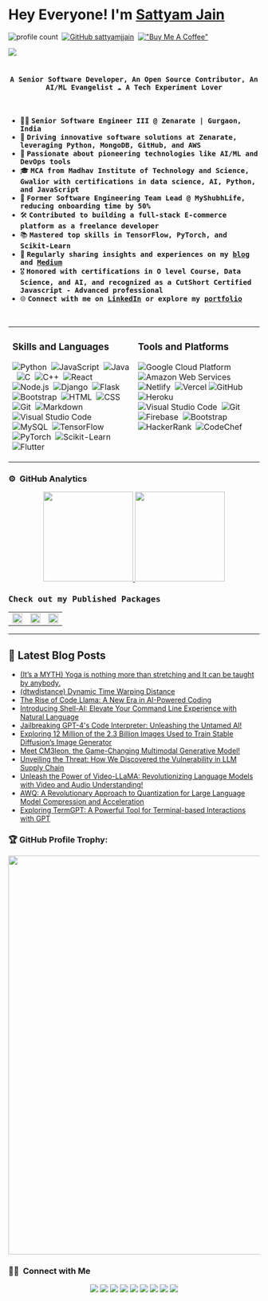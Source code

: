 # Hey Everyone! I'm [Sattyam Jain](https://github.com/sattyamjjain)

![profile count](https://komarev.com/ghpvc/?username=sattyamjjain&color=red)&nbsp;
[![GitHub sattyamjjain](https://img.shields.io/github/followers/sattyamjjain?label=follow&style=social)](https://github.com/sattyamjjain)&nbsp;
[!["Buy Me A Coffee"](https://www.buymeacoffee.com/assets/img/custom_images/orange_img.png)](https://www.buymeacoffee.com/sattyamjaiv)

![](https://github.com/amandewatnitrr/amandewatnitrr/blob/main/header_.png)

# <p align="center"><h4 align="center"><samp> A Senior Software Developer, An Open Source Contributor, An AI/ML Evangelist  ☁ A Tech Experiment Lover </samp></h4></p>

<div>
<br>

- 👨‍💻 <samp><b>Senior Software Engineer III @ Zenarate | Gurgaon, India</b>
- 🚀 <samp><b>Driving innovative software solutions at Zenarate, leveraging Python, MongoDB, GitHub, and AWS</b>
- 🧠 <samp><b>Passionate about pioneering technologies like AI/ML and DevOps tools</b>
- 🎓 <samp><b>MCA from Madhav Institute of Technology and Science, Gwalior with certifications in data science, AI, Python, and JavaScript</b>
- 💼 <samp><b>Former Software Engineering Team Lead @ MyShubhLife, reducing onboarding time by 50%</b>
- 🛠️ <samp><b>Contributed to building a full-stack E-commerce platform as a freelance developer</b>
- 📚 <samp><b>Mastered top skills in TensorFlow, PyTorch, and Scikit-Learn</b>
- 📝 <samp><b>Regularly sharing insights and experiences on my [blog](https://dev.to/sattyamjjain) and [Medium](https://medium.com/@sattyamjain96)</b>
- 🎖️ <samp><b>Honored with certifications in O level Course, Data Science, and AI, and recognized as a CutShort Certified Javascript - Advanced professional</b>
- 🌐 <samp><b>Connect with me on [LinkedIn](https://www.linkedin.com/in/sattyamjain/) or explore my [portfolio](https://sattyamjain.vercel.app/)</b>
</div>

<div>
<br>

<table>
<tr>
<td valign="top" width="50%">

### Skills and Languages

![Python](https://img.shields.io/badge/-Python-05122A?style=flat&logo=python)&nbsp;
![JavaScript](https://img.shields.io/badge/-JavaScript-05122A?style=flat&logo=javascript)&nbsp;
![Java](https://img.shields.io/badge/-Java-05122A?style=flat&logo=Java&logoColor=FFA518)&nbsp;
![C](https://img.shields.io/badge/-C-05122A?style=flat&logo=C&logoColor=A8B9CC)&nbsp;
![C++](https://img.shields.io/badge/-C++-05122A?style=flat&logo=C%2B%2B&logoColor=00599C)&nbsp;
![React](https://img.shields.io/badge/-React-05122A?style=flat&logo=react)&nbsp;
![Node.js](https://img.shields.io/badge/-Node.js-05122A?style=flat&logo=node.js)&nbsp;
![Django](https://img.shields.io/badge/-Django-05122A?style=flat&logo=django&logoColor=092E20)&nbsp;
![Flask](https://img.shields.io/badge/-Flask-05122A?style=flat&logo=flask)&nbsp;
![Bootstrap](https://img.shields.io/badge/-Bootstrap-05122A?style=flat&logo=bootstrap&logoColor=563D7C)&nbsp;
![HTML](https://img.shields.io/badge/-HTML-05122A?style=flat&logo=HTML5)&nbsp;
![CSS](https://img.shields.io/badge/-CSS-05122A?style=flat&logo=CSS3&logoColor=1572B6)&nbsp;
![Git](https://img.shields.io/badge/-Git-05122A?style=flat&logo=git)&nbsp;
![Markdown](https://img.shields.io/badge/-Markdown-05122A?style=flat&logo=markdown)&nbsp;
![Visual Studio Code](https://img.shields.io/badge/-Visual%20Studio%20Code-05122A?style=flat&logo=visual-studio-code&logoColor=007ACC)&nbsp;
![MySQL](https://img.shields.io/badge/MySQL-4479A1?style=flat&logo=MySQL&logoColor=white)&nbsp;
![TensorFlow](https://img.shields.io/badge/TensorFlow-FF6F00?style=flat&logo=TensorFlow&logoColor=white)&nbsp;
![PyTorch](https://img.shields.io/badge/PyTorch-EE4C2C?style=flat&logo=PyTorch&logoColor=white)&nbsp;
![Scikit-Learn](https://img.shields.io/badge/Scikit_Learn-F7931E?style=flat&logo=scikit-learn&logoColor=white)&nbsp;
![Flutter](https://img.shields.io/badge/Flutter-02569B?style=flat&logo=Flutter&logoColor=white)&nbsp;

</td>
<td valign="top" width="50%">

### Tools and Platforms

![Google Cloud Platform](https://img.shields.io/badge/Google_Cloud-4285F4?style=flat-square&logo=google-cloud&logoColor=white)&nbsp;
![Amazon Web Services](https://img.shields.io/badge/Amazon_Web_Services-232F3E?style=flat-square&logo=amazon-aws&logoColor=white)&nbsp;
![Netlify](https://img.shields.io/badge/Netlify-00C7B7?style=flat-square&logo=Netlify&logoColor=white)&nbsp;
![Vercel](https://img.shields.io/badge/Vercel-000000?style=flat-square&logo=Vercel&logoColor=white)
![GitHub](https://img.shields.io/badge/GitHub-181717?style=flat-square&logo=github)&nbsp;
![Heroku](https://img.shields.io/badge/Heroku-430098?style=flat-square&logo=Heroku&logoColor=white)&nbsp;
![Visual Studio Code](https://img.shields.io/badge/Visual_Studio_Code-007ACC?style=flat-square&logo=Visual-Studio-Code&logoColor=white)&nbsp;
![Git](https://img.shields.io/badge/Git-F05032?style=flat-square&logo=Git&logoColor=white)&nbsp;
![Firebase](https://img.shields.io/badge/Firebase-ffcb2c?style=flat-square&logo=Firebase&logoColor=DD1100)&nbsp;
![Bootstrap](https://img.shields.io/badge/Bootstrap-7952B3?style=flat-square&logo=bootstrap&logoColor=white)&nbsp;
![HackerRank](https://img.shields.io/badge/HackerRank-107C10?style=flat-square&logo=HackerRank&logoColor=black)&nbsp;
![CodeChef](https://img.shields.io/badge/CodeChef-5B4638?style=flat-square&logo=CodeChef&logoColor=white)&nbsp;

</td>
</tr>
</table>
    
</div>

### ⚙️ &nbsp;GitHub Analytics

<p align="center">
<a href="https://github.com/sattyamjjain">
  <img height="180em" src="https://github-readme-stats-eight-theta.vercel.app/api?username=sattyamjjain&show_icons=true&theme=algolia&include_all_commits=true&count_private=true"/>
  <img height="180em" src="https://github-readme-stats-eight-theta.vercel.app/api/top-langs/?username=sattyamjjain&layout=compact&langs_count=8&theme=algolia"/>
</a>
</p>

  
<h3><b><samp>Check out my Published Packages</samp></b></h3>

<table>
  <tr>
    <td>
      <a href="https://pypi.org/project/pyAGI/">
        <img width="100%" src="https://github-readme-stats.vercel.app/api/pin/?username=sattyamjjain&repo=pyAGI" />
      </a>
    </td>
    <td>
      <a href="https://pub.dev/packages/dtwdistance">
        <img width="100%" src="https://github-readme-stats.vercel.app/api/pin/?username=sattyamjjain&repo=dtwdistance" />
      </a>
    </td>
    <td>
      <a href="https://pypi.org/project/PyDSAlgo/">
        <img width="100%" src="https://github-readme-stats.vercel.app/api/pin/?username=sattyamjjain&repo=PyDSAlgo" />
      </a>
    </td>
  </tr>
</table>

<hr>

## 📕 Latest Blog Posts


- [(It’s a MYTH) Yoga is nothing more than stretching and It can be taught by anybody.](https://medium.com/@sattyamjain96/its-a-myth-yoga-is-nothing-more-than-stretching-and-it-can-be-taught-by-anybody-e9269f613ddb)
- [(dtwdistance) Dynamic Time Warping Distance](https://medium.com/aimonks/dtwdistance-dynamic-time-warping-distance-81030be0d85c)
- [The Rise of Code Llama: A New Era in AI-Powered Coding](https://dev.to/sattyamjjain/the-rise-of-code-llama-a-new-era-in-ai-powered-codinghello-devto-community-1onf)
- [Introducing Shell-AI: Elevate Your Command Line Experience with Natural Language](https://dev.to/sattyamjjain/introducing-shell-ai-elevate-your-command-line-experience-with-natural-language-5fdd)
- [Jailbreaking GPT-4's Code Interpreter: Unleashing the Untamed AI!](https://dev.to/sattyamjjain/jailbreaking-gpt-4s-code-interpreter-unleashing-the-untamed-ai-42ea)
- [Exploring 12 Million of the 2.3 Billion Images Used to Train Stable Diffusion’s Image Generator](https://dev.to/sattyamjjain/exploring-12-million-of-the-23-billion-images-used-to-train-stable-diffusions-image-generator-52f0)
- [Meet CM3leon, the Game-Changing Multimodal Generative Model!](https://dev.to/sattyamjjain/meet-cm3leon-the-game-changing-multimodal-generative-model-531b)
- [Unveiling the Threat: How We Discovered the Vulnerability in LLM Supply Chain](https://dev.to/sattyamjjain/unveiling-the-threat-how-we-discovered-the-vulnerability-in-llm-supply-chain-1oib)
- [Unleash the Power of Video-LLaMA: Revolutionizing Language Models with Video and Audio Understanding!](https://dev.to/sattyamjjain/unleash-the-power-of-video-llama-revolutionizing-language-models-with-video-and-audio-understanding-mnb)
- [AWQ: A Revolutionary Approach to Quantization for Large Language Model Compression and Acceleration](https://dev.to/sattyamjjain/awq-a-revolutionary-approach-to-quantization-for-large-language-model-compression-and-acceleration-ad2)
- [Exploring TermGPT: A Powerful Tool for Terminal-based Interactions with GPT](https://dev.to/sattyamjjain/exploring-termgpt-a-powerful-tool-for-terminal-based-interactions-with-gpt-15f)


 ### 🏆 GitHub Profile Trophy:
 <p align="center">
 <a href="https://github.com/ryo-ma/github-profile-trophy">
   <img width=800 src="https://github-profile-trophy.vercel.app/?username=sattyamjjain&column=8&theme=onedark&no-frame=true&no-bg=true"/>
 </a>
 </p>

### 🤝🏻 &nbsp;Connect with Me

<p align="center">
<a href="https://sattyamjain.vercel.app/"><img src="https://img.shields.io/badge/-sattyamjain-3423A6?style=flat&logo=Google-Chrome&logoColor=white"/></a>
<a href="https://linkedin.com/in/sattyamjain"><img src="https://img.shields.io/badge/-Sattyam%20Jain-0077B5?style=flat&logo=Linkedin&logoColor=white"/></a>
<a href="mailto:sattyamjain96@gmail.com"><img src="https://img.shields.io/badge/-sattyamjain96@gmail.com-D14836?style=flat&logo=Gmail&logoColor=white"/></a>
<a href="https://instagram.com/sattyam_jjain"><img src="https://img.shields.io/badge/-@sattyam_jjain-E4405F?style=flat&logo=Instagram&logoColor=white"/></a>
<a href="https://kaggle.com/sattyam96"><img src="https://img.shields.io/badge/-Kaggle-20BEFF?style=flat&logo=Kaggle&logoColor=white"/></a>
<a href="https://dev.to/sattyamjjain"><img src="https://img.shields.io/badge/-DEV.to-0A0A0A?style=flat&logo=dev.to&logoColor=white"/></a>
<a href="https://github.com/sattyamjjain"><img src="https://img.shields.io/badge/-GitHub-181717?style=flat&logo=GitHub&logoColor=white"/></a>
<a href="https://medium.com/@sattyamjain96"><img src="https://img.shields.io/badge/-Medium-12100E?style=flat&logo=Medium&logoColor=white"/></a>
<a href="https://twitter.com/Sattyamjjain"><img src="https://img.shields.io/badge/-Twitter-1DA1F2?style=flat&logo=Twitter&logoColor=white"/></a>
</p>

